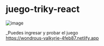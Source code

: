 # juego-triky-react

![image](https://user-images.githubusercontent.com/83596975/214201040-256ef2a8-2e23-44e6-9f24-7f79d62d2b64.png)

_Puedes ingresar y probar el juego <br />
https://wondrous-valkyrie-4feb87.netlify.app
